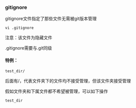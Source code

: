 ### gitignore

gitignore文件指定了那些文件无需被git版本管理

`vi .gitignore`

注意：该文件为隐藏文件

.gitignore需要与.git同级

#### 特例：

`test_dir/`

后面有/，代表文件夹下的文件均不接受管理，但该文件夹接受管理

假如文件夹和下属文件都不希望被管理，可以如下操作

`test_dir`

